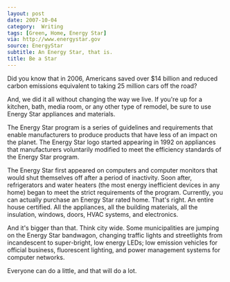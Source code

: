 ```yaml
---
layout: post
date: 2007-10-04
category:  Writing 
tags: [Green, Home, Energy Star]
via: http://www.energystar.gov
source: EnergyStar
subtitle: An Energy Star, that is. 
title: Be a Star
---
```



Did you know that in 2006, Americans saved over $14 billion and reduced carbon emissions equivalent to taking 25 million cars off the road?

And, we did it all without changing the way we live. If you're up for a kitchen, bath, media room, or any other type of remodel, be sure to use Energy Star appliances and materials.

The Energy Star program is a series of guidelines and requirements that enable manufacturers to produce products that have less of an impact on the planet. The Energy Star logo started appearing in 1992 on appliances that manufacturers voluntarily modified to meet the efficiency standards of the Energy Star program.

The Energy Star first appeared on computers and computer monitors that would shut themselves off after a period of inactivity. Soon after, refrigerators and water heaters (the most energy inefficient devices in any home) began to meet the strict requirements of the program. Currently, you can actually purchase an Energy Star rated home. That's right. An entire house certified. All the appliances, all the building materials, all the insulation, windows, doors, HVAC systems, and electronics.

And it's bigger than that. Think city wide. Some municipalities are jumping on the Energy Star bandwagon, changing traffic lights and streetlights from incandescent to super-bright, low energy LEDs; low emission vehicles for official business, fluorescent lighting, and power management systems for computer networks.

Everyone can do a little, and that will do a lot.
